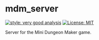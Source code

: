 # mdm_server

[![style: very good analysis][very_good_analysis_badge]][very_good_analysis_link]
[![License: MIT][license_badge]][license_link]

Server for the Mini Dungeon Maker game.

[license_badge]: https://img.shields.io/badge/license-MIT-blue.svg
[license_link]: https://opensource.org/licenses/MIT
[very_good_analysis_badge]: https://img.shields.io/badge/style-very_good_analysis-B22C89.svg
[very_good_analysis_link]: https://pub.dev/packages/very_good_analysis

